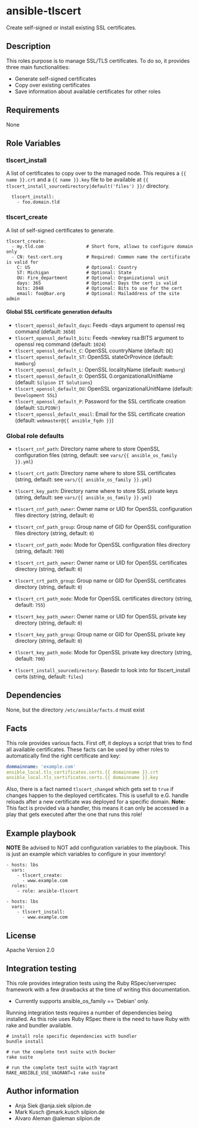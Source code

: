 # ansible-tlscert

Create self-signed or install existing SSL certificates.

## Description

This roles purpose is to manage SSL/TLS certificates. To do so, it provides
three main functionalities:

* Generate self-signed certificates
* Copy over existing certificates
* Save information about available certificates for other roles

## Requirements

None

## Role Variables

### tlscert_install

A list of certificates to copy over to the managed node. This requires
a ``{{ name }}.crt`` and a ``{{ name }}.key`` file to be available at
``{{ tlscert_install_sourcedirectory|default('files') }}/`` directory.

      tlscert_install:
        - foo.domain.tld

### tlscert_create

A list of self-signed certificates to generate.


    tlscert_create:
      - my.tld.com                # Short form, allows to configure domain only
      - CN: test-cert.org         # Required: Common name the certificate is valid for
        C: US                     # Optional: Country
        ST: Michigan              # Optional: State
        OU: Fire_department       # Optional: Organizational unit
        days: 365                 # Optional: Days the cert is valid
        bits: 2048                # Optional: Bits to use for the cert
        email: foo@bar.org        # Optional: Mailaddress of the site admin


#### Global SSL certificate generation defaults

* ``tlscert_openssl_default_days``: Feeds -days argument to openssl req command (default: ``3650``)
* ``tlscert_openssl_default_bits``: Feeds -newkey rsa:BITS argument to openssl req command (default: ``1024``)
* ``tlscert_openssl_default_C``: OpenSSL countryName (default: ``DE``)
* ``tlscert_openssl_default_ST``: OpenSSL stateOrProvince (default: ``Hamburg``)
* ``tlscert_openssl_default_L``: OpenSSL localityName (default: ``Hamburg``)
* ``tlscert_openssl_default_O``: OpenSSL 0.organizationalUnitName (default: ``Silpion IT Solutions``)
* ``tlscert_openssl_default_OU``: OpenSSL organizationalUnitName (default: ``Development SSL``)
* ``tlscert_openssl_default_P``: Password for the SSL certificate creation (default: ``SILPION!``)
* ``tlscert_openssl_default_email``: Email for the SSL certificate creation (default: ``webmaster@{{ ansible_fqdn }}``)

### Global role defaults

* ``tlscert_cnf_path``: Directory name where to store OpenSSL configuration files (string, default: see ``vars/{{ ansible_os_family }}.yml``)
* ``tlscert_crt_path``: Directory name where to store SSL certificates (string, default: see ``vars/{{ ansible_os_family }}.yml``)
* ``tlscert_key_path``: Directory name where to store SSL private keys (string, default: see ``vars/{{ ansible_os_family }}.yml``)

* ``tlscert_cnf_path_owner``: Owner name or UID for OpenSSL configuration files directory (string, default: ``0``)
* ``tlscert_cnf_path_group``: Group name of GID for OpenSSL configuration files directory (string, default: ``0``)
* ``tlscert_cnf_path_mode``: Mode for OpenSSL configuration files directory (string, default: ``700``)

* ``tlscert_crt_path_owner``: Owner name or UID for OpenSSL certificates directory (string, default: ``0``)
* ``tlscert_crt_path_group``: Group name or GID for OpenSSL certificates directory (string, default: ``0``)
* ``tlscert_crt_path_mode``: Mode for OpenSSL certificates directory (string, default: ``755``)

* ``tlscert_key_path_owner``: Owner name or UID for OpenSSL private key directory (string, default: ``0``)
* ``tlscert_key_path_group``: Group name or GID for OpenSSL private key directory (string, default: ``0``)
* ``tlscert_key_path_mode``: Mode for OpenSSL private key directory (string, default: ``700``)

* ``tlscert_install_sourcedirectory``: Basedir to look into for tlscert\_install certs (string, default: ``files``)

## Dependencies

None, but the directory ``/etc/ansible/facts.d`` must exist


## Facts

This role provides various facts. First off, it deploys a script that tries to find all available certificates.
These facts can be used by other roles to automatically find the right certificate and key:

```yml
dommainname: 'example.com'
ansible_local.tls_certificates.certs.{{ domainname }}.crt
ansible_local.tls_certificates.certs.{{ domainname }}.key

```

Also, there is a fact named ``tlscert_changed`` which gets set to ``true`` if changes happen to the deployed certificates.
This is usefull to e.G. handle reloads after a new certificate was deployed for a specific domain.
**Note:** This fact is provided via a handler, this means it can only be accessed in a play that gets executed after the one
that runs this role!

## Example playbook

**NOTE** Be advised to NOT add configuration variables to the playbook.
This is just an example which variables to configure in your inventory!

    - hosts: lbs
      vars:
        - tlscert_create:
          - www.example.com
      roles:
        - role: ansible-tlscert

<!-- -->

    - hosts: lbs
      vars:
        - tlscert_install:
          - www.example.com

## License

Apache Version 2.0

## Integration testing

This role provides integration tests using the Ruby RSpec/serverspec framework
with a few drawbacks at the time of writing this documentation.

- Currently supports ansible_os_family == 'Debian' only.

Running integration tests requires a number of dependencies being
installed. As this role uses Ruby RSpec there is the need to have
Ruby with rake and bundler available.

    # install role specific dependencies with bundler
    bundle install

<!-- -->

    # run the complete test suite with Docker
    rake suite

<!-- -->

    # run the complete test suite with Vagrant
    RAKE_ANSIBLE_USE_VAGRANT=1 rake suite


## Author information

* Anja Siek @anja.siek silpion.de
* Mark Kusch @mark.kusch silpion.de
* Alvaro Aleman @aleman silpion.de


<!-- vim: set nofen ts=4 sw=4 et: -->
